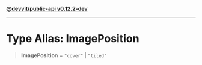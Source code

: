 [**@devvit/public-api v0.12.2-dev**](../../README.md)

---

# Type Alias: ImagePosition

> **ImagePosition** = `"cover"` \| `"tiled"`

